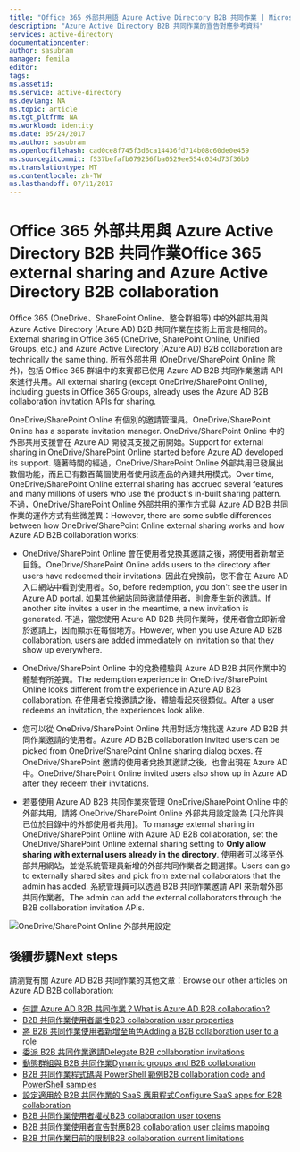 ```yaml
---
title: "Office 365 外部共用語 Azure Active Directory B2B 共同作業 | Microsoft Docs"
description: "Azure Active Directory B2B 共同作業的宣告對應參考資料"
services: active-directory
documentationcenter: 
author: sasubram
manager: femila
editor: 
tags: 
ms.assetid: 
ms.service: active-directory
ms.devlang: NA
ms.topic: article
ms.tgt_pltfrm: NA
ms.workload: identity
ms.date: 05/24/2017
ms.author: sasubram
ms.openlocfilehash: cad0ce8f745f3d6ca14436fd714b08c60de0e459
ms.sourcegitcommit: f537befafb079256fba0529ee554c034d73f36b0
ms.translationtype: MT
ms.contentlocale: zh-TW
ms.lasthandoff: 07/11/2017
---
```

# <a name="office-365-external-sharing-and-azure-active-directory-b2b-collaboration"></a><span data-ttu-id="4c1a6-103">Office 365 外部共用與 Azure Active Directory B2B 共同作業</span><span class="sxs-lookup"><span data-stu-id="4c1a6-103">Office 365 external sharing and Azure Active Directory B2B collaboration</span></span>

<span data-ttu-id="4c1a6-104">Office 365 (OneDrive、SharePoint Online、整合群組等) 中的外部共用與 Azure Active Directory (Azure AD) B2B 共同作業在技術上而言是相同的。</span><span class="sxs-lookup"><span data-stu-id="4c1a6-104">External sharing in Office 365 (OneDrive, SharePoint Online, Unified Groups, etc.) and Azure Active Directory (Azure AD) B2B collaboration are technically the same thing.</span></span> <span data-ttu-id="4c1a6-105">所有外部共用 (OneDrive/SharePoint Online 除外)，包括 Office 365 群組中的來賓都已使用 Azure AD B2B 共同作業邀請 API 來進行共用。</span><span class="sxs-lookup"><span data-stu-id="4c1a6-105">All external sharing (except OneDrive/SharePoint Online), including guests in Office 365 Groups, already uses the Azure AD B2B collaboration invitation APIs for sharing.</span></span>

<span data-ttu-id="4c1a6-106">OneDrive/SharePoint Online 有個別的邀請管理員。</span><span class="sxs-lookup"><span data-stu-id="4c1a6-106">OneDrive/SharePoint Online has a separate invitation manager.</span></span> <span data-ttu-id="4c1a6-107">OneDrive/SharePoint Online 中的外部共用支援會在 Azure AD 開發其支援之前開始。</span><span class="sxs-lookup"><span data-stu-id="4c1a6-107">Support for external sharing in OneDrive/SharePoint Online started before Azure AD developed its support.</span></span> <span data-ttu-id="4c1a6-108">隨著時間的經過，OneDrive/SharePoint Online 外部共用已發展出數個功能，而且已有數百萬個使用者使用該產品的內建共用模式。</span><span class="sxs-lookup"><span data-stu-id="4c1a6-108">Over time, OneDrive/SharePoint Online external sharing has accrued several features and many millions of users who use the product's in-built sharing pattern.</span></span> <span data-ttu-id="4c1a6-109">不過，OneDrive/SharePoint Online 外部共用的運作方式與 Azure AD B2B 共同作業的運作方式有些微差異：</span><span class="sxs-lookup"><span data-stu-id="4c1a6-109">However, there are some subtle differences between how OneDrive/SharePoint Online external sharing works and how Azure AD B2B collaboration works:</span></span>

- <span data-ttu-id="4c1a6-110">OneDrive/SharePoint Online 會在使用者兌換其邀請之後，將使用者新增至目錄。</span><span class="sxs-lookup"><span data-stu-id="4c1a6-110">OneDrive/SharePoint Online adds users to the directory after users have redeemed their invitations.</span></span> <span data-ttu-id="4c1a6-111">因此在兌換前，您不會在 Azure AD 入口網站中看到使用者。</span><span class="sxs-lookup"><span data-stu-id="4c1a6-111">So, before redemption, you don't see the user in Azure AD portal.</span></span> <span data-ttu-id="4c1a6-112">如果其他網站同時邀請使用者，則會產生新的邀請。</span><span class="sxs-lookup"><span data-stu-id="4c1a6-112">If another site invites a user in the meantime, a new invitation is generated.</span></span> <span data-ttu-id="4c1a6-113">不過，當您使用 Azure AD B2B 共同作業時，使用者會立即新增於邀請上，因而顯示在每個地方。</span><span class="sxs-lookup"><span data-stu-id="4c1a6-113">However, when you use Azure AD B2B collaboration, users are added immediately on invitation so that they show up everywhere.</span></span>

- <span data-ttu-id="4c1a6-114">OneDrive/SharePoint Online 中的兌換體驗與 Azure AD B2B 共同作業中的體驗有所差異。</span><span class="sxs-lookup"><span data-stu-id="4c1a6-114">The redemption experience in OneDrive/SharePoint Online looks different from the experience in Azure AD B2B collaboration.</span></span> <span data-ttu-id="4c1a6-115">在使用者兌換邀請之後，體驗看起來很類似。</span><span class="sxs-lookup"><span data-stu-id="4c1a6-115">After a user redeems an invitation, the experiences look alike.</span></span>

- <span data-ttu-id="4c1a6-116">您可以從 OneDrive/SharePoint Online 共用對話方塊挑選 Azure AD B2B 共同作業邀請的使用者。</span><span class="sxs-lookup"><span data-stu-id="4c1a6-116">Azure AD B2B collaboration invited users can be picked from OneDrive/SharePoint Online sharing dialog boxes.</span></span> <span data-ttu-id="4c1a6-117">在 OneDrive/SharePoint 邀請的使用者兌換其邀請之後，也會出現在 Azure AD 中。</span><span class="sxs-lookup"><span data-stu-id="4c1a6-117">OneDrive/SharePoint Online invited users also show up in Azure AD after they redeem their invitations.</span></span>

- <span data-ttu-id="4c1a6-118">若要使用 Azure AD B2B 共同作業來管理 OneDrive/SharePoint Online 中的外部共用，請將 OneDrive/SharePoint Online 外部共用設定設為 [只允許與已位於目錄中的外部使用者共用]。</span><span class="sxs-lookup"><span data-stu-id="4c1a6-118">To manage external sharing in OneDrive/SharePoint Online with Azure AD B2B collaboration, set the OneDrive/SharePoint Online external sharing setting to **Only allow sharing with external users already in the directory**.</span></span> <span data-ttu-id="4c1a6-119">使用者可以移至外部共用網站，並從系統管理員新增的外部共同作業者之間選擇。</span><span class="sxs-lookup"><span data-stu-id="4c1a6-119">Users can go to externally shared sites and pick from external collaborators that the admin has added.</span></span> <span data-ttu-id="4c1a6-120">系統管理員可以透過 B2B 共同作業邀請 API 來新增外部共同作業者。</span><span class="sxs-lookup"><span data-stu-id="4c1a6-120">The admin can add the external collaborators through the B2B collaboration invitation APIs.</span></span>

![OneDrive/SharePoint Online 外部共用設定](media/active-directory-b2b-o365-external-user/odsp-sharing-setting.png)

## <a name="next-steps"></a><span data-ttu-id="4c1a6-122">後續步驟</span><span class="sxs-lookup"><span data-stu-id="4c1a6-122">Next steps</span></span>

<span data-ttu-id="4c1a6-123">請瀏覽有關 Azure AD B2B 共同作業的其他文章：</span><span class="sxs-lookup"><span data-stu-id="4c1a6-123">Browse our other articles on Azure AD B2B collaboration:</span></span>

* [<span data-ttu-id="4c1a6-124">何謂 Azure AD B2B 共同作業？</span><span class="sxs-lookup"><span data-stu-id="4c1a6-124">What is Azure AD B2B collaboration?</span></span>](active-directory-b2b-what-is-azure-ad-b2b.md)
* [<span data-ttu-id="4c1a6-125">B2B 共同作業使用者屬性</span><span class="sxs-lookup"><span data-stu-id="4c1a6-125">B2B collaboration user properties</span></span>](active-directory-b2b-user-properties.md)
* [<span data-ttu-id="4c1a6-126">將 B2B 共同作業使用者新增至角色</span><span class="sxs-lookup"><span data-stu-id="4c1a6-126">Adding a B2B collaboration user to a role</span></span>](active-directory-b2b-add-guest-to-role.md)
* [<span data-ttu-id="4c1a6-127">委派 B2B 共同作業邀請</span><span class="sxs-lookup"><span data-stu-id="4c1a6-127">Delegate B2B collaboration invitations</span></span>](active-directory-b2b-delegate-invitations.md)
* [<span data-ttu-id="4c1a6-128">動態群組與 B2B 共同作業</span><span class="sxs-lookup"><span data-stu-id="4c1a6-128">Dynamic groups and B2B collaboration</span></span>](active-directory-b2b-dynamic-groups.md)
* [<span data-ttu-id="4c1a6-129">B2B 共同作業程式碼與 PowerShell 範例</span><span class="sxs-lookup"><span data-stu-id="4c1a6-129">B2B collaboration code and PowerShell samples</span></span>](active-directory-b2b-code-samples.md)
* [<span data-ttu-id="4c1a6-130">設定適用於 B2B 共同作業的 SaaS 應用程式</span><span class="sxs-lookup"><span data-stu-id="4c1a6-130">Configure SaaS apps for B2B collaboration</span></span>](active-directory-b2b-configure-saas-apps.md)
* [<span data-ttu-id="4c1a6-131">B2B 共同作業使用者權杖</span><span class="sxs-lookup"><span data-stu-id="4c1a6-131">B2B collaboration user tokens</span></span>](active-directory-b2b-user-token.md)
* [<span data-ttu-id="4c1a6-132">B2B 共同作業使用者宣告對應</span><span class="sxs-lookup"><span data-stu-id="4c1a6-132">B2B collaboration user claims mapping</span></span>](active-directory-b2b-claims-mapping.md)
* [<span data-ttu-id="4c1a6-133">B2B 共同作業目前的限制</span><span class="sxs-lookup"><span data-stu-id="4c1a6-133">B2B collaboration current limitations</span></span>](active-directory-b2b-current-limitations.md)
